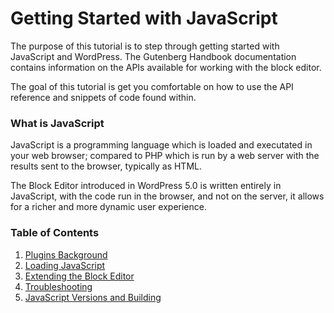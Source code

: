 
# Getting Started with JavaScript

The purpose of this tutorial is to step through getting started with JavaScript and WordPress. The Gutenberg Handbook documentation contains information on the APIs available for working with the block editor.

The goal of this tutorial is get you comfortable on how to use the API reference and snippets of code found within.

### What is JavaScript

JavaScript is a programming language which is loaded and executated in your web browser; compared to PHP which is run by a web server with the results sent to the browser, typically as HTML.

The Block Editor introduced in WordPress 5.0 is written entirely in JavaScript, with the code run in the browser, and not on the server, it allows for a richer and more dynamic user experience.


### Table of Contents

1. [Plugins Background](../../../../../docs/designers-developers/developers/tutorials/javascript/plugins-background.md)
2. [Loading JavaScript](../../../../../docs/designers-developers/developers/tutorials/javascript/loading-javascript.md)
3. [Extending the Block Editor](../../../../../docs/designers-developers/developers/tutorials/javascript/extending-the-block-editor.md)
4. [Troubleshooting](../../../../../docs/designers-developers/developers/tutorials/javascript/troubleshooting.md)
5. [JavaScript Versions and Building](../../../../../docs/designers-developers/developers/tutorials/javascript/versions-and-building.md)
